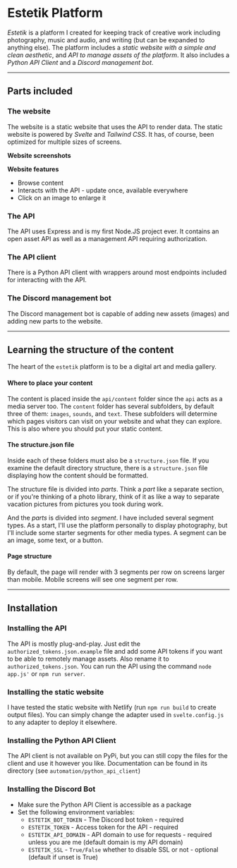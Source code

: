 # Estetik Platform

*Estetik* is a platform I created for keeping track of creative work including
photography, music and audio, and writing (but can be expanded to anything else). The platform includes a *static website with a simple
and clean aesthetic*, and *API to manage assets of the platform*. It also includes a *Python API Client* and a
*Discord management bot*.
___
## Parts included
### The website

The website is a static website that uses the API to render data. The static website is powered by *Svelte*
and *Tailwind CSS*. It has, of course, been optimized for multiple sizes of screens.

**Website screenshots**

**Website features**
* Browse content
* Interacts with the API - update once, available everywhere
* Click on an image to enlarge it

### The API

The API uses Express and is my first Node.JS project ever. It contains an open asset API
as well as a management API requiring authorization.

### The API client

There is a Python API client with wrappers around most endpoints included for interacting with the API.

### The Discord management bot

The Discord management bot is capable of adding new assets (images) and adding new parts to the website.
___
## Learning the structure of the content
The heart of the `estetik` platform is to be a digital art and media gallery. 

#### Where to place your content
The content is placed inside the `api/content` folder since the `api` acts as a media server too.
The `content` folder has several subfolders, by default three of them: `images`, `sounds`, and `text`.
These subfolders will determine which pages visitors can visit on your website and what they can explore.
This is also where you should put your static content.

#### The structure.json file
Inside each of these folders must also be a `structure.json` file. If you examine the default directory structure,
there is a `structure.json` file displaying how the content should be formatted.

The structure file is divided into *parts*. Think a *part* like a separate section,
or if you're thinking of a photo library, think of it as like a way to separate vacation
pictures from pictures you took during work.

And the *parts* is divided into *segment*. I have included several segment types. As a start, I'll use the platform personally to 
display photography, but I'll include some starter segments for other media types.
A segment can be an image, some text, or a button.

#### Page structure
By default, the page will render with 3 segments per row on screens larger than mobile.
Mobile screens will see one segment per row.
___
## Installation

### Installing the API

The API is mostly plug-and-play. Just edit the `authorized_tokens.json.example` file and add some API tokens if
you want to be able to remotely manage assets. Also rename it to `authorized_tokens.json`.
You can run the API using the command `node app.js'` or `npm run server`.

### Installing the static website

I have tested the static website with Netlify (run `npm run build` to create output files).
You can simply change the adapter used in `svelte.config.js` to any adapter to deploy it elsewhere.

### Installing the Python API Client

The API client is not available on PyPi, but you can still copy the files for the client and use it however you like.
Documentation can be found in its directory (see `automation/python_api_client`)
### Installing the Discord Bot

* Make sure the Python API Client is accessible as a package
* Set the following environment variables:
  * `ESTETIK_BOT_TOKEN` - The Discord bot token - required 
  * `ESTETIK_TOKEN` - Access token for the API - required
  * `ESTETIK_API_DOMAIN` - API domain to use for requests - required unless you are me (default domain is my API domain)
  * `ESTETIK_SSL` - `True/False` whether to disable SSL or not - optional (default if unset is True)